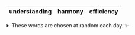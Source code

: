 <!-- word_basket start -->
| understanding | harmony | efficiency |
| :-----------: | :-----: | :--------: |

<details>
  <summary>These words are chosen at random each day. ✨</summary>
  Take a look inside this repo to see how that works.
</details>
<!-- word_basket end -->
